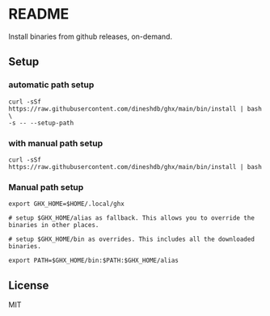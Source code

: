 # README

Install binaries from github releases, on-demand.

## Setup

### automatic path setup

```
curl -sSf https://raw.githubusercontent.com/dineshdb/ghx/main/bin/install | bash \
-s -- --setup-path
```

### with manual path setup

```
curl -sSf https://raw.githubusercontent.com/dineshdb/ghx/main/bin/install | bash
```

### Manual path setup

```
export GHX_HOME=$HOME/.local/ghx

# setup $GHX_HOME/alias as fallback. This allows you to override the binaries in other places.

# setup $GHX_HOME/bin as overrides. This includes all the downloaded binaries.

export PATH=$GHX_HOME/bin:$PATH:$GHX_HOME/alias
```

## License

MIT

```
```
